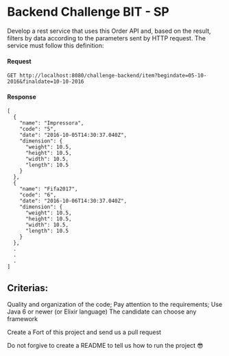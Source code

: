 # Backend Challenge BIT - SP

Develop a rest service that uses this Order API and, based on the result, filters by data according to the parameters sent by HTTP request.
The service must follow this definition:

#### Request
```
GET http://localhost:8080/challenge-backend/item?begindate=05-10-2016&finaldate=10-10-2016
```
#### Response
```
[
  {
    "name": "Impressora",
    "code": "5",
    "date": "2016-10-05T14:30:37.040Z",
    "dimension": {
      "weight": 10.5,
      "height": 10.5,
      "width": 10.5,
      "length": 10.5
    }
  },
  {
    "name": "Fifa2017",
    "code": "6",
    "date": "2016-10-06T14:30:37.040Z",
    "dimension": {
      "weight": 10.5,
      "height": 10.5,
      "width": 10.5,
      "length": 10.5
    }
  },
  .
  .
  .
]
```

## Criterias:
Quality and organization of the code;
Pay attention to the requirements;
Use Java 6 or newer (or Elixir language)
The candidate can choose any framework

Create a Fort of this project and send us a pull request

Do not forgive to create a README to tell us how to run the project :sunglasses:

